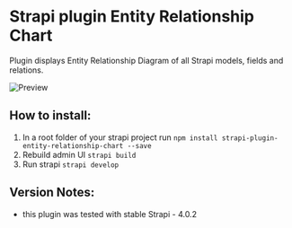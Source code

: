 # Strapi plugin Entity Relationship Chart

Plugin displays Entity Relationship Diagram of all Strapi models, fields and relations.

![Preview](https://raw.githubusercontent.com/node-vision/strapi-plugin-entity-relationship-chart/master/preview.png)

## How to install:

1. In a root folder of your strapi project run `npm install strapi-plugin-entity-relationship-chart --save`
2. Rebuild admin UI `strapi build`
3. Run strapi `strapi develop`

## Version Notes:

- this plugin was tested with stable Strapi - 4.0.2
